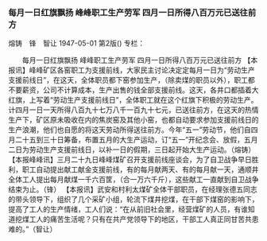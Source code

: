 ### 每月一日红旗飘扬  峰峰职工生产劳军  四月一日所得八百万元已送往前方
熔铸　锋　智让
1947-05-01
第2版()
专栏：

　　每月一日红旗飘扬
    峰峰职工生产劳军
    四月一日所得八百万元已送往前方
    【本报讯】峰峰矿区各窑职工为支援前线，大家民主讨论决定定每月一日为“劳动生产支援前线日”，在这天，全体职员都下窑参加生产，（除卖煤的职员以外），职工都不要薪资，公司不计算成本，生产出售的钱全部支援前线。这天，各井口都插着大红旗，上写着“劳动生产支援前线日”，全体职工就在这个红旗下积极的劳动生产。计四月一日一天所得八百九十七万八千一百九十七元，已送往前方，在这天的热情生产下，矿区原未吸收在内的焦炭窑及其他小窑，也都自动要求参加支援前线日的生产浪潮，他们也自愿的将这天劳动所得送往前方。今年“五一”劳动节，他们自四月二十五到三十日筹备，布置五月的大生产运动，订“五一”开纪念会、放假，五月二日为劳动生产支援前线日，以补一日的假期，三日起开始大生产运动。（熔铸）
    【本报峰峰讯】三月二十九日峰峰煤矿召开支援前线座谈会，为了自卫战争早日胜利，职工自动提出献工献金支援前线，有的每月献两天、有的每月献一天，通顺井全体工人提出每月献煤一千六百筐，（合一万六千斤），这些献工一直献到自卫战争结束为止。（锋）
    【本报讯】武安和村利太煤矿全体干部职员，在经理张德五同志的带头领导下，组织了几个采矿小组，轮流下煤井挖煤，在干部下煤窑的影响下，提高了工人的生产情绪，工人们说：“在从前旧社会里，经营煤矿的人员，有谁知道挖煤工人的痛苦生活呢？只有在共产党领导下的地区，干部工人真正同甘苦共患难的。”（智让）
